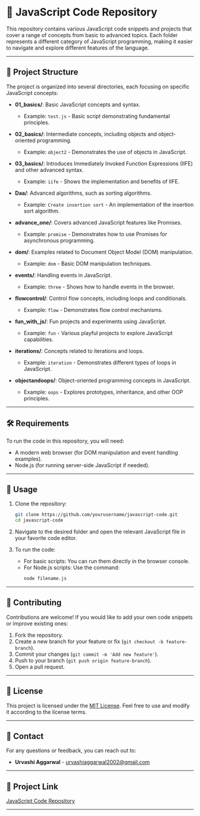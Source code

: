 
# 📜 JavaScript Code Repository

This repository contains various JavaScript code snippets and projects that cover a range of concepts from basic to advanced topics. Each folder represents a different category of JavaScript programming, making it easier to navigate and explore different features of the language.

---

## 📁 Project Structure

The project is organized into several directories, each focusing on specific JavaScript concepts:

- **01_basics/**: Basic JavaScript concepts and syntax. 
  - Example: `test.js` - Basic script demonstrating fundamental principles.

- **02_basics/**: Intermediate concepts, including objects and object-oriented programming.
  - Example: `object2` - Demonstrates the use of objects in JavaScript.

- **03_basics/**: Introduces Immediately Invoked Function Expressions (IIFE) and other advanced syntax.
  - Example: `iife` - Shows the implementation and benefits of IIFE.

- **Daa/**: Advanced algorithms, such as sorting algorithms.
  - Example: `Create insertion sort` - An implementation of the insertion sort algorithm.

- **advance_one/**: Covers advanced JavaScript features like Promises.
  - Example: `promise` - Demonstrates how to use Promises for asynchronous programming.

- **dom/**: Examples related to Document Object Model (DOM) manipulation.
  - Example: `dom` - Basic DOM manipulation techniques.

- **events/**: Handling events in JavaScript.
  - Example: `three` - Shows how to handle events in the browser.

- **flowcontrol/**: Control flow concepts, including loops and conditionals.
  - Example: `flow` - Demonstrates flow control mechanisms.

- **fun_with_js/**: Fun projects and experiments using JavaScript.
  - Example: `fun` - Various playful projects to explore JavaScript capabilities.

- **iterations/**: Concepts related to iterations and loops.
  - Example: `iteration` - Demonstrates different types of loops in JavaScript.

- **objectandoops/**: Object-oriented programming concepts in JavaScript.
  - Example: `oops` - Explores prototypes, inheritance, and other OOP principles.

---

## 🛠️ Requirements

To run the code in this repository, you will need:

- A modern web browser (for DOM manipulation and event handling examples).
- Node.js (for running server-side JavaScript if needed).

---

## 🚀 Usage

1. Clone the repository:
   ```bash
   git clone https://github.com/yourusername/javascript-code.git
   cd javascript-code
   ```

2. Navigate to the desired folder and open the relevant JavaScript file in your favorite code editor.

3. To run the code:
   - For basic scripts: You can run them directly in the browser console.
   - For Node.js scripts: Use the command:
     ```bash
     node filename.js
     ```

---

## 🤝 Contributing

Contributions are welcome! If you would like to add your own code snippets or improve existing ones:

1. Fork the repository.
2. Create a new branch for your feature or fix (`git checkout -b feature-branch`).
3. Commit your changes (`git commit -m 'Add new feature'`).
4. Push to your branch (`git push origin feature-branch`).
5. Open a pull request.

---

## 📜 License

This project is licensed under the [MIT License](LICENSE). Feel free to use and modify it according to the license terms.

---

## 📧 Contact

For any questions or feedback, you can reach out to:

- **Urvashi Aggarwal** - [urvashiaggarwal2002@gmail.com](mailto:urvashiaggarwal2002@gmail.com)

---

## 🔗 Project Link

[JavaScript Code Repository](https://github.com/yourusername/javascript-code)

---
